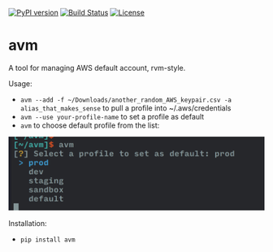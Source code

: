[![PyPI version](https://badge.fury.io/py/avm.svg)](https://badge.fury.io/py/avm)
[![Build Status](https://travis-ci.org/ror6ax/avm.svg?branch=master)](https://travis-ci.org/ror6ax/avm)
[![License](https://img.shields.io/badge/License-Apache%202.0-blue.svg)](https://opensource.org/licenses/Apache-2.0)
 
# avm

A tool for managing AWS default account, rvm-style.

Usage:

* `avm --add -f ~/Downloads/another_random_AWS_keypair.csv -a alias_that_makes_sense` to pull a profile into ~/.aws/credentials
* `avm --use your-profile-name` to set a profile as default
* `avm` to choose default profile from the list:

![list](list.png)

Installation:

* `pip install avm`
